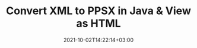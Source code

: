---
############################# Static ############################
layout: "autogen"
date: 2021-10-02T14:22:14+03:00
draft: false
path: "total/java/conversion/xml-to-ppsx/"

############################# Head ############################
head_title: "Convert XML to PPSX in Java - Sample Java Code"
head_description: "Java document conversion library to convert XML to PPSX and 100+ other file formats in Java & J2SE applications. View the Converted PPSX document as HTML viewer."

############################# Header ############################
title: "Convert XML to PPSX in Java & View as HTML"
description: "Programmatically convert XML to PPSX in Java & J2SE platforms using flexible document manipulation options to customize the resultant document. Convert the complete document or some specific pages based on page numbers or selective page ranges using Java document conversion library."

############################# SubMenu ############################
submenu:
    enable: false

############################# Content ############################
content:
    enable: true
    block:
    - title_left: "XML to PPSX Conversion in Java"
      content_left: |
          Perform XML to PPSX file conversion in three simple steps using Java. View the converted document as HTML without any external software dependency.

          -   Create a new instance of **Converter** class and load the XML file
          -   Set **ConvertOptions** for the PPSX document type
          -   Call **Convert** method of **Converter** class instance for conversion to PPSX
          -   Set options for HTML viewer
          -   Create **Viewer** object to view converted PPSX as HTML
          
      title_right: "Convert Remotely Located Documents"
      content_right: |
          You require `GroupDocs.Conversion` & `GroupDocs.Viewer` namespaces to convert between a wide range of popular document types such as PDF, Microsoft Word, Excel, PowerPoint, Project, Outlook, HTML, diagrams and image file formats. Explore other [Java APIs for Office documents](https://products.conholdate.com/total/java/) as offered by Conholdate.Total.
          
          Get the respective assembly files from the [downloads](https://downloads.conholdate.com/total/java) or fetch the whole package from [Maven](https://repository.conholdate.com/webapp/#/artifacts/browse/tree/General/repo) to add 'Conholdate.Total` directly in your workspace.
          
      code: |
          ```cs {linenos=false}
          // Convert XML to PPSX using GroupDocs.Conversion API
          // Load the source XML file to be converted
          Converter converter = new Converter("input.xml");

          // Get the convert options ready for the target PPSX format
          ConvertOptions convertOptions = new FileType().fromExtension("ppsx").getConvertOptions();

          // Convert to PPSX format
          converter.convert("output.ppsx", convertOptions);

          // Create Viewer object to view the converted PPSX as HTML
          try (Viewer viewer = new Viewer("output.ppsx"))
          {
              // Set options for HTML viewer
              HtmlViewOptions viewOptions = HtmlViewOptions.forEmbeddedResources("output{0}.html");

              // View converted PPSX as HTML
              viewer.view(viewOptions);
          }
          ```
    - title_left: "Convert Password Protected XML to PPSX"
      content_left: |
          Accurately load and convert documents that are protected with a password within your Java based applications. The file format conversion API also supports rendering remote documents from different sources including S3, Blob, FTP, Stream, URL or a local disk.

          -   Create new instance of **Converter** class and pass source document path
          -   Instantiate the proper **ConvertOptions** class e.g. (**PdfConvertOptions**, **WordProcessingConvertOptions**, **SpreadsheetConvertOptions** etc.)
          -   Call **convert** method of **Converter** class instance and pass filename for the converted document
        
      title_right: "Source Document Information Extraction"
      content_right: |
          The documents information extraction feature not only allows getting the basic information about the source document file but it also supports extracting some valuable file-format specific information such as project start and end dates of a Microsoft Project file, any printing restrictions on a PDF document, list of folders enclosed in an Outlook data file etc. 

          Convert popular document file formats on different operating systems such as Windows, Linux or macOS while using development environments such as NetBeans, IntelliJ IDEA and Eclipse.
          
      code: |
          ```cs {linenos=false}
          // Load and convert password protected documents
          WordProcessingLoadOptions loadOptions = new WordProcessingLoadOptions();
          loadOptions.setPassword("12345");

          // Create an instance of Converter class and pass source document path and the load options delegate as a constructor parameters
          Converter converter = new Converter("input.xml", loadOptions);

          // Instantiate PdfConvertOptions class
          PdfConvertOptions options = new PdfConvertOptions();

          // Call convert method of Converter class instance and pass filename for the converted document and the instance of ConvertOptions from the previous step
          converter.convert("output.ppsx, options);
          ```
############################# About Formats ############################
about_formats:
    enable: false
############################# More Formats ############################
more_formats:
    enable: true
    auto: false
    other_out_formats: PDF DOCX DOT DOTX DOTM TXT RTF HTML MHTML XLS XLSX XLSM XLT XLTX XLTM DIF PPT PPTX PPS PPSX POT POTX POTM ODT OTT EMZ WMZ SVGZ TEX DCM WMF BMP PNG GIF JPEG TIFF
############################# Back to top ###############################
back_to_top:
  enable: true
---